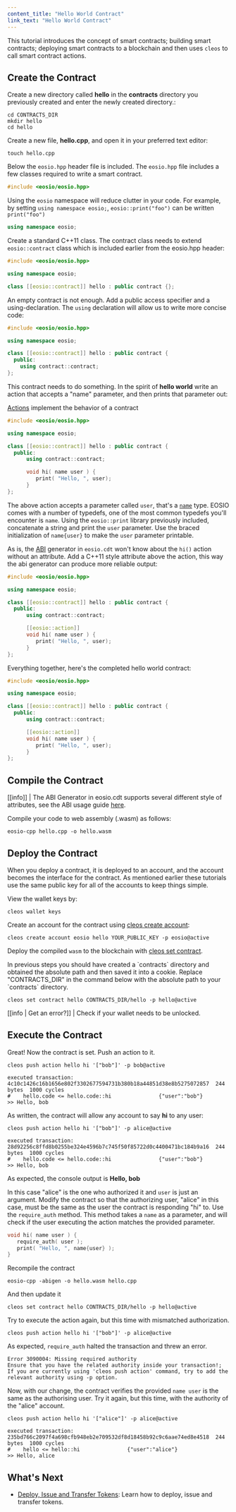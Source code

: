 ```yaml
---
content_title: "Hello World Contract"
link_text: "Hello World Contract"
---
```

This tutorial introduces the concept of smart contracts; building smart contracts; deploying smart contracts to a blockchain and then uses `cleos` to call smart contract actions. 

## Create the Contract

Create a new directory called **hello** in the **contracts** directory you previously created and enter the newly created directory.:

```shell
cd CONTRACTS_DIR
mkdir hello
cd hello
```

Create a new file, **hello.cpp**, and open it in your preferred text editor:

```shell
touch hello.cpp
```

Below the `eosio.hpp` header file is included. The `eosio.hpp` file includes a few classes required to write a smart contract.

```cpp
#include <eosio/eosio.hpp>
```

Using the `eosio` namespace will reduce clutter in your code. For example, by setting `using namespace eosio;`, `eosio::print("foo")` can be written `print("foo")`

```cpp
using namespace eosio;
```

Create a standard C++11 class. The contract class needs to extend `eosio::contract` class which is included earlier from the eosio.hpp header:

```cpp
#include <eosio/eosio.hpp>

using namespace eosio;

class [[eosio::contract]] hello : public contract {};
```

An empty contract is not enough. Add a public access specifier and a using-declaration. The `using` declaration will allow us to write more concise code:

```cpp
#include <eosio/eosio.hpp>

using namespace eosio;

class [[eosio::contract]] hello : public contract {
  public:
    using contract::contract;
};
```

This contract needs to do something. In the spirit of **hello world** write an action that accepts a "name" parameter, and then prints that parameter out:

<!--Links to virtual directory created by glossary generator-->
[Actions](../glossary/index/#action) implement the behavior of a contract

```cpp
#include <eosio/eosio.hpp>

using namespace eosio;

class [[eosio::contract]] hello : public contract {
  public:
      using contract::contract;

      void hi( name user ) {
         print( "Hello, ", user);
      }
};
```

The above action accepts a parameter called `user`, that's a [`name`](https://developers.eos.io/manuals/eosio.cdt/v1.8/structeosio_1_1name) type. EOSIO comes with a number of typedefs, one of the most common typedefs you'll encounter is `name`. Using the `eosio::print` library previously included, concatenate a string and print the `user` parameter. Use the braced initialization of `name{user}` to make the `user` parameter printable.

As is, the [ABI](../glossary/index/#application-binary-interface) <!-- (hiding for now) <<glossary:ABI>> (unhide after tooltip feature implemented) --> generator in `eosio.cdt` won't know about the `hi()` action without an attribute. Add a C++11 style attribute above the action, this way the abi generator can produce more reliable output:

```cpp
#include <eosio/eosio.hpp>

using namespace eosio;

class [[eosio::contract]] hello : public contract {
  public:
      using contract::contract;

      [[eosio::action]]
      void hi( name user ) {
         print( "Hello, ", user);
      }
};
```

Everything together, here's the completed hello world contract:

```cpp
#include <eosio/eosio.hpp>

using namespace eosio;

class [[eosio::contract]] hello : public contract {
  public:
      using contract::contract;

      [[eosio::action]]
      void hi( name user ) {
         print( "Hello, ", user);
      }
};
```

## Compile the Contract

[[info]]
| The ABI Generator in eosio.cdt supports several different style of attributes, see the ABI usage guide [here](./30_understanding-ABI-files.md).

Compile your code to web assembly (.wasm) as follows:

```shell
eosio-cpp hello.cpp -o hello.wasm
```

## Deploy the Contract

When you deploy a contract, it is deployed to an account, and the account becomes the interface for the contract. As mentioned earlier these tutorials use the same public key for all of the accounts to keep things simple.

View the wallet keys by:

```shell
cleos wallet keys
```

Create an account for the contract using [cleos create account](https://developers.eos.io/manuals/eos/v2.1/cleos/command-reference/create/account):

```shell
cleos create account eosio hello YOUR_PUBLIC_KEY -p eosio@active
```

Deploy the compiled `wasm` to the blockchain with [cleos set contract](https://developers.eos.io/manuals/eos/v2.1/cleos/command-reference/set/set-contract).

<div class="no-contracts-helper">In previous steps you should have created a `contracts` directory and obtained the absolute path and then saved it into a cookie. Replace "CONTRACTS_DIR" in the command below with the absolute path to your `contracts` directory.</div>

```shell
cleos set contract hello CONTRACTS_DIR/hello -p hello@active
```

[[info | Get an error?]]
| Check if your wallet needs to be unlocked.

## Execute the Contract

Great! Now the contract is set. Push an action to it.

```shell
cleos push action hello hi '["bob"]' -p bob@active
```

```shell
executed transaction: 4c10c1426c16b1656e802f3302677594731b380b18a44851d38e8b5275072857  244 bytes  1000 cycles
#    hello.code <= hello.code::hi               {"user":"bob"}
>> Hello, bob
```

As written, the contract will allow any account to say **hi** to any user:

```shell
cleos push action hello hi '["bob"]' -p alice@active

```

```shell
executed transaction: 28d92256c8ffd8b0255be324e4596b7c745f50f85722d0c4400471bc184b9a16  244 bytes  1000 cycles
#    hello.code <= hello.code::hi               {"user":"bob"}
>> Hello, bob
```

As expected, the console output is **Hello, bob**

In this case "alice" is the one who authorized it and `user` is just an argument. Modify the contract so that the authorizing user, "alice" in this case, must be the same as the user the contract is responding "hi" to. Use the `require_auth` method. This method takes a `name` as a parameter, and will check if the user executing the action matches the provided parameter.

```cpp
void hi( name user ) {
   require_auth( user );
   print( "Hello, ", name{user} );
}
```

Recompile the contract

```shell
eosio-cpp -abigen -o hello.wasm hello.cpp

```

And then update it

```shell
cleos set contract hello CONTRACTS_DIR/hello -p hello@active
```

Try to execute the action again, but this time with mismatched authorization.

```shell
cleos push action hello hi '["bob"]' -p alice@active
```

As expected, `require_auth` halted the transaction and threw an error.

```shell
Error 3090004: Missing required authority
Ensure that you have the related authority inside your transaction!;
If you are currently using 'cleos push action' command, try to add the relevant authority using -p option.
```

Now, with our change, the contract verifies the provided `name user` is the same as the authorising user. Try it again, but this time, with the authority of the "alice" account.

```shell
cleos push action hello hi '["alice"]' -p alice@active
```

```shell
executed transaction: 235bd766c2097f4a698cfb948eb2e709532df8d18458b92c9c6aae74ed8e4518  244 bytes  1000 cycles
#    hello <= hello::hi               {"user":"alice"}
>> Hello, alice
```

## What's Next

- [Deploy, Issue and Transfer Tokens](./20_deploy-issue-and-transfer-tokens.md): Learn how to deploy, issue and transfer tokens.
